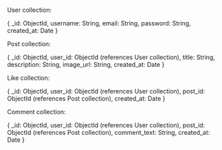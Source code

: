 User collection:

{
  _id: ObjectId,
  username: String,
  email: String,
  password: String,
  created_at: Date
}


Post collection:

{
  _id: ObjectId,
  user_id: ObjectId (references User collection),
  title: String,
  description: String,
  image_url: String,
  created_at: Date
}


Like collection:

{
  _id: ObjectId,
  user_id: ObjectId (references User collection),
  post_id: ObjectId (references Post collection),
  created_at: Date
}


Comment collection:

{
  _id: ObjectId,
  user_id: ObjectId (references User collection),
  post_id: ObjectId (references Post collection),
  comment_text: String,
  created_at: Date
}


